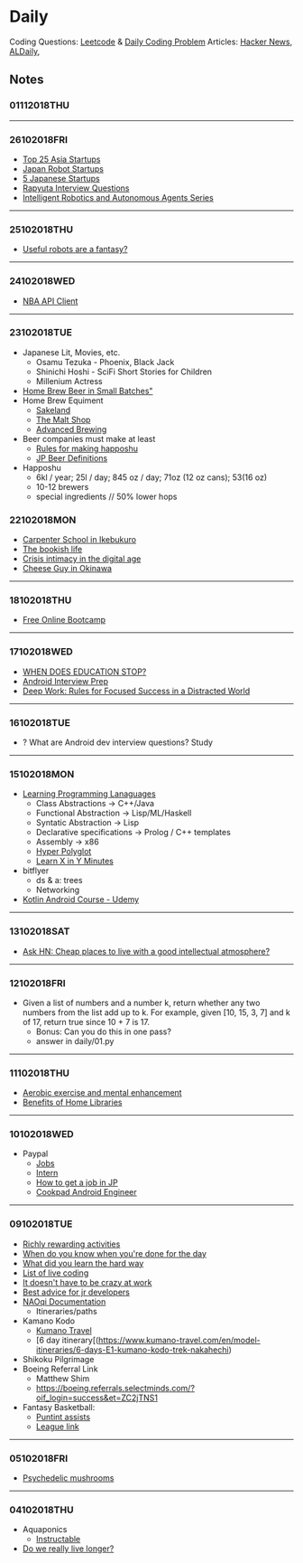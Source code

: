 # Daily 

Coding Questions: [Leetcode](leetcode.com) & [Daily Coding Problem](dailycodingproblem.com)
Articles: [Hacker News](https://news.ycombinator.com/), [ALDaily](https://aldaily.com/), 

## Notes

### 01112018THU

---
### 26102018FRI
* [Top 25 Asia Startups](https://kintu.co/asia-robotics-startups/)
* [Japan Robot Startups](https://angel.co/japan/robotics/jobs)
* [5 Japanese Startups](https://www.redherring.com/uncategorized/5-japanese-startups-you-should-check-out-now/)
* [Rapyuta Interview Questions](https://www.glassdoor.ie/Interview/Rapyuta-Robotics-Interview-Questions-E1310299.htm)
* [Intelligent Robotics and Autonomous Agents Series](https://mitpress.mit.edu/books/series/intelligent-robotics-and-autonomous-agents-series)

---
### 25102018THU
* [Useful robots are a fantasy?](https://news.ycombinator.com/item?id=18290228) 

---
### 24102018WED
* [NBA API Client](https://github.com/swar/nba_api)

---
### 23102018TUE
* Japanese Lit, Movies, etc.
  * Osamu Tezuka - Phoenix, Black Jack
  * Shinichi Hoshi - SciFi Short Stories for Children
  * Millenium Actress
* [Home Brew Beer in Small Batches"](https://byo.com/article/small-scale-brewing/)
* Home Brew Equiment
  * [Sakeland](https://www.sakeland.net/)
  * [The Malt Shop](http://themaltshop.biz/)
  * [Advanced Brewing](http://advanced-brewing.com/)
* Beer companies must make at least 
  * [Rules for making happoshu](http://blogs.platts.com/2018/04/19/japan-brewers-aluminum-pet-packaging/)
  * [JP Beer Definitions](https://www.beerbeerbeer.jp/the-craft/changes-to-japanese-beer-definitions-2018)
* Happoshu
  * 6kl / year; 25l / day; 845 oz / day; 71oz (12 oz cans); 53(16 oz)
  * 10-12 brewers
  * special ingredients // 50% lower hops

### 22102018MON
* [Carpenter School in Ikebukuro](http://www.doken-college.ac.jp/)
* [The bookish life](https://www.firstthings.com/article/2018/11/the-bookish-life)
* [Crisis intimacy in the digital age](https://lareviewofbooks.org/article/crisis-intimacy-age-digital-connectivity/#!)
* [Cheese Guy in Okinawa](http://thecheeseguyinokinawa.com/)

---
### 18102018THU
* [Free Online Bootcamp](https://open.appacademy.io/)

---
### 17102018WED
* [WHEN DOES EDUCATION STOP?](http://www.asahi-net.or.jp/~xs3d-bull/michener.html)
* [Android Interview Prep](https://android.jlelse.eu/android-interview-questions-cheat-sheet-96ea01c88def)
* [Deep Work: Rules for Focused Success in a Distracted World](https://www.amazon.com/Deep-Work-Focused-Success-Distracted/dp/1455586692)

---
### 16102018TUE
* ? What are Android dev interview questions? Study

---
### 15102018MON
* [Learning Programming Lanaguages](https://blog.bradfieldcs.com/in-2017-learn-every-language-59b11f68eee)
  * Class Abstractions -> C++/Java
  * Functional Abstraction -> Lisp/ML/Haskell
  * Syntatic Abstraction -> Lisp
  * Declarative specifications -> Prolog / C++ templates
  * Assembly -> x86
  * [Hyper Polyglot](http://hyperpolyglot.org/)
  * [Learn X in Y Minutes](https://learnxinyminutes.com/)
* bitflyer
  * ds & a: trees
  * Networking
* [Kotlin Android Course - Udemy](https://www.udemy.com/the-complete-kotlin-developer-course/)

---
### 13102018SAT
* [Ask HN: Cheap places to live with a good intellectual atmosphere?](https://news.ycombinator.com/item?id=18164189&p=3)

---
### 12102018FRI
* Given a list of numbers and a number k, return whether any two numbers from the list add up to k. For example, given [10, 15, 3, 7] and k of 17, return true since 10 + 7 is 17.
  * Bonus: Can you do this in one pass? 
  * answer in daily/01.py
---
### 11102018THU
* [Aerobic exercise and mental enhancement](https://news.ycombinator.com/item?id=18182012)
* [Benefits of Home Libraries](https://psmag.com/education/home-libraries-confer-long-term-benefits)

---
### 10102018WED
* Paypal
  * [Jobs](https://paypal.rolepoint.com/?shorturl=R5EEe#job/ahBzfnJvbGVwb2ludC1wcm9kchALEgNKb2IYgIDQo-eq-QkM)
  * [Intern](https://paypal.rolepoint.com/?shorturl=R5EEe#job/ahBzfnJvbGVwb2ludC1wcm9kchALEgNKb2IYgIDQo-eq-QkM)
  * [How to get a job in JP](https://www.makeleaps.jp/blog/en/2011/07/how-to-get-a-job-in-japan-or-anywhere/)
  * [Cookpad Android Engineer](https://cookpad.wd3.myworkdayjobs.com/en-US/jobs/job/Tokyo--Japan/Software-Engineer--Android-_R-001222-9)
---
### 09102018TUE

* [Richly rewarding activities](https://news.ycombinator.com/item?id=18098992&utm_source=hackernewsletter&utm_medium=email&utm_term=ask_hn)
* [When do you know when you're done for the day](https://news.ycombinator.com/item?id=18103640&utm_source=hackernewsletter&utm_medium=email&utm_term=ask_hn)
* [What did you learn the hard way](https://news.ycombinator.com/item?id=18132736&utm_source=hackernewsletter&utm_medium=email&utm_term=ask_hn)
* [List of live coding](https://shipstreams.com/?utm_source=hackernewsletter&utm_medium=email&utm_term=show_hn)
* [It doesn't have to be crazy at work](https://basecamp.com/books/calm?utm_source=hackernewsletter&utm_medium=email&utm_term=books)
* [Best advice for jr developers](https://news.ycombinator.com/item?id=18128477&utm_source=hackernewsletter&utm_medium=email&utm_term=working)
* [NAOqi Documentation](http://doc.aldebaran.com/2-1/index.html)
  * Itineraries/paths
* Kamano Kodo
  * [Kumano Travel](https://www.kumano-travel.com/)
  * [6 day itinerary[(https://www.kumano-travel.com/en/model-itineraries/6-days-E1-kumano-kodo-trek-nakahechi)
* Shikoku Pilgrimage
* Boeing Referral Link 
  * Matthew Shim 
  * https://boeing.referrals.selectminds.com/?oif_login=success&et=ZC2jTNS1
* Fantasy Basketball:
  * [Puntint assists](https://www.elitefantasybasketball.com/2018/09/13/18-19-punting-guides-part-1-punt-assists/)
  * [League link](http://fantasy.espn.com/basketball/league/join?leagueId=53867440&inviteId=f4483ae5-1f94-4f4c-abac-f0ff5f1fcd84)

---
### 05102018FRI

* [Psychedelic mushrooms](https://news.ycombinator.com/item?id=18134173)

---
### 04102018THU

* Aquaponics
  * [Instructable](https://www.instructables.com/id/Small-DIY-Aquaponics-System/)
* [Do we really live longer?](https://news.ycombinator.com/item?id=18132096)
